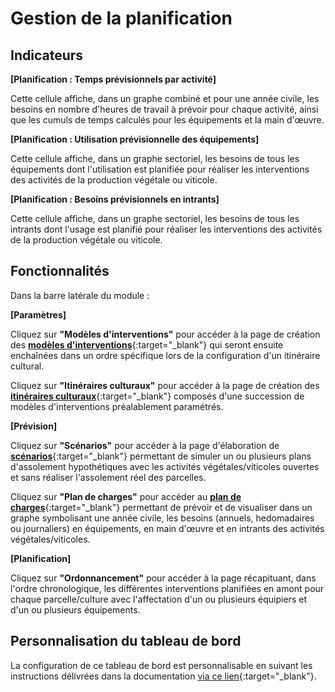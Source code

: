 # Gestion de la planification 

## Indicateurs

**[Planification : Temps prévisionnels par activité]** 

Cette cellule affiche, dans un graphe combiné et pour une année civile, les besoins en nombre d'heures de travail à prévoir pour chaque activité, ainsi que les cumuls de temps calculés pour les équipements et la main d'œuvre.

**[Planification : Utilisation prévisionnelle des équipements]** 

Cette cellule affiche, dans un graphe sectoriel, les besoins de tous les équipements dont l'utilisation est planifiée pour réaliser les interventions des activités de la production végétale ou viticole.

**[Planification : Besoins prévisionnels en intrants]** 

Cette cellule affiche, dans un graphe sectoriel, les besoins de tous les intrants dont l'usage est planifié pour réaliser les interventions des activités de la production végétale ou viticole.

## Fonctionnalités

Dans la barre latérale du module&nbsp;:

**[Paramètres]** 

Cliquez sur **"Modèles d'interventions"** pour accéder à la page de création des [**modèles d'interventions**](https://doc.ekylibre.com/v2/fr/performance/#modeles){:target="_blank"} qui seront ensuite enchaînées dans un ordre spécifique lors de la configuration d'un itinéraire cultural.

Cliquez sur **"Itinéraires culturaux"** pour accéder à la page de création des [**itinéraires culturaux**](https://doc.ekylibre.com/v2/fr/performance/#itineraires){:target="_blank"} composés d'une succession de modèles d'interventions préalablement paramétrés.

**[Prévision]** 

Cliquez sur **"Scénarios"** pour accéder à la page d'élaboration de [**scénarios**](https://doc.ekylibre.com/v2/fr/performance/#scenarios){:target="_blank"} permettant de simuler un ou plusieurs plans d'assolement hypothétiques avec les activités végétales/viticoles ouvertes et sans réaliser l'assolement réel des parcelles.

Cliquez sur **"Plan de charges"** pour accéder au [**plan de charges**](https://doc.ekylibre.com/v2/fr/performance/#plan-charges){:target="_blank"} permettant de prévoir et de visualiser dans un graphe symbolisant une année civile, les besoins (annuels, hedomadaires ou journaliers) en équipements, en main d'œuvre et en intrants des activités végétales/viticoles.

**[Planification]** 

Cliquez sur **"Ordonnancement"** pour accéder à la page récapituant, dans l'ordre chronologique, les différentes interventions planifiées en amont pour chaque parcelle/culture avec l'affectation d'un ou plusieurs équipiers et d'un ou plusieurs équipements.

## Personnalisation du tableau de bord 

La configuration de ce tableau de bord est personnalisable en suivant les instructions délivrées dans la documentation [via ce lien](https://doc.ekylibre.com/v2/fr/chapitre4/#perso){:target="_blank"}.
